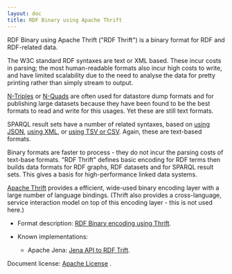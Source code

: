 ```yaml
---
layout: doc
title: RDF Binary using Apache Thrift
---
```


RDF Binary using Apache Thrift ("RDF Thrift") is a binary format
for RDF and RDF-related data.

The W3C standard RDF syntaxes are text or XML based.  These incur costs in
parsing; the most human-readable formats also incur high costs to write, and
have limited scalability due to the need to analyse the data for pretty
printing rather than simply stream to output.

[N-Triples](http://www.w3.org/TR/n-triples/) or
[N-Quads](http://www.w3.org/TR/n-quads/) are often used for datastore dump
formats and for publishing large datasets because they have been found to
be the best formats to read and write for this usages.  Yet these are still
text formats.

SPARQL result sets have a number of related syntaxes, based on 
[using JSON](http://www.w3.org/TR/sparql11-results-json/), 
[using XML](http://www.w3.org/TR/rdf-sparql-XMLres/), or
[using TSV or CSV](http://www.w3.org/TR/sparql11-results-csv-tsv/).
Again, these are text-based formats.

Binary formats are faster to process - they do not incur the parsing costs of text-base
formats.  "RDF Thrift" defines basic encoding for RDF terms then builds
data formats for RDF graphs, RDF datasets and for SPARQL result sets.
This gives a basis for high-performance linked data systems.

[Apache Thrift](http://thrift.apache.org/) provides a efficient, 
wide-used binary encoding layer with a large number of language bindings.
(Thrift also provides a cross-language, service interaction model on top of this
encoding layer - this is not used here.)

* Format description: [RDF Binary encoding using Thrift](rdf-binary-thrift.html).

* Known implementations: 
  * Apache Jena: [Jena API to RDF Trift](https://jena.apache.org/documentation/io/rdf-binary.html.html).

Document license: [Apache License](LICENSE.txt) .
